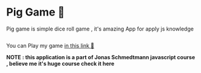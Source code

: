 # Pig Game 🎲

Pig game is simple dice roll game , it's amazing App for apply js knowledge

<img src="">

You can Play my game <a href="">in this link 🎲</a>

**NOTE : this application is a part of Jonas Schmedtmann javascript course , believe me it's huge course check it here**
